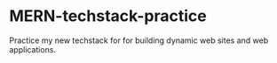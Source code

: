 # MERN-techstack-practice
Practice my new techstack for for building dynamic web sites and web applications.
